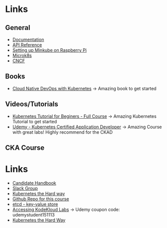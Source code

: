 # Links

## General

- [Documentation](https://kubernetes.io/de/docs/home/)
- [API Reference](https://kubernetes.io/de/docs/reference/)
- [Setting up Minkube on Raspberry Pi](https://gist.github.com/lucaguada/e4c3725542c1cafa1fb3ea8a56c7e2d0)
- [Microk8s](https://microk8s.io/docs)
- [CNCF](https://www.cncf.io/)

## Books

- [Cloud Native DevOps with Kubernetes](https://www.bookdepository.com/Cloud-Native-DevOps-with-Kubernetes-John-Arundel/9781492040767?ref=grid-view&qid=1649507342101&sr=1-3) -> Amazing book to get started

## Videos/Tutorials

- [Kubernetes Tutorial for Beginers - Full Course](https://www.youtube.com/watch?v=X48VuDVv0do&t=152s) -> Amazing Kubernetes Tutorial to get started
- [Udemy - Kubernetes Certified Application Developer](https://www.udemy.com/course/certified-kubernetes-application-developer/) -> Amazing Course with great labs! Highly recommend for the CKAD


## CKA Course

# Links

- [Candidate Handbook](https://www.cncf.io/certification/candidate-handbook)
- [Slack Group](https://join.slack.com/t/kodekloud/shared_invite/zt-1eg9wa4bl-iccmKnUM7pUXpqUdKUNlgQ)
- [Kubernetes the Hard way](https://github.com/mmumshad/kubernetes-the-hard-way)
- [Github Repo for this course](https://github.com/kodekloudhub/certified-kubernetes-administrator-course)
- [etcd - key-value store](https://etcd.io/)
- [Accessing KodeKloud Labs](https://uklabs.kodekloud.com/courses/labs-certified-kubernetes-administrator-with-practice-tests/) -> Udemy coupon code: udemystudent151113
- [Kubernetes the Hard Way](https://github.com/mmumshad/kubernetes-the-hard-way/tree/master/tools)
